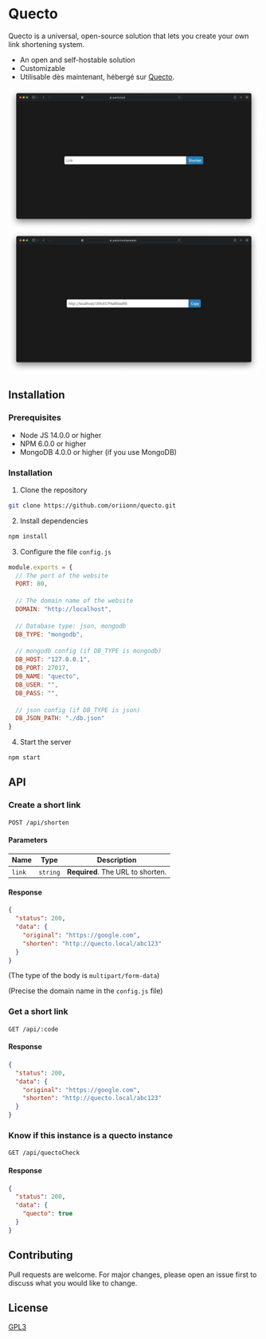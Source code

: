 # Quecto
Quecto is a universal, open-source solution that lets you create your own link shortening system.
- An open and self-hostable solution
- Customizable
- Utilisable dès maintenant, hébergé sur [Quecto](https://s.oriondev.fr).

![Quecto Home Page](docs/home.png)
![Quecto Result Page](docs/result.png)

## Installation
### Prerequisites
- Node JS 14.0.0 or higher
- NPM 6.0.0 or higher
- MongoDB 4.0.0 or higher (if you use MongoDB)

### Installation
1. Clone the repository
```bash
git clone https://github.com/oriionn/quecto.git
```
2. Install dependencies
```bash
npm install
```
3. Configure the file `config.js`
```js
module.exports = {
  // The port of the website
  PORT: 80,

  // The domain name of the website
  DOMAIN: "http://localhost",

  // Database type: json, mongodb
  DB_TYPE: "mongodb",

  // mongodb config (if DB_TYPE is mongodb)
  DB_HOST: "127.0.0.1",
  DB_PORT: 27017,
  DB_NAME: "quecto",
  DB_USER: "",
  DB_PASS: "",

  // json config (if DB_TYPE is json)
  DB_JSON_PATH: "./db.json"
}
```

4. Start the server
```bash
npm start
```

## API
### Create a short link
```http
POST /api/shorten
```
#### Parameters
| Name   | Type | Description |
|--------| --- | --- |
| `link` | `string` | **Required**. The URL to shorten. |

#### Response
```json
{
  "status": 200,
  "data": {
    "original": "https://google.com",
    "shorten": "http://quecto.local/abc123"
  }
}
```
(The type of the body is `multipart/form-data`)

(Precise the domain name in the `config.js` file)

### Get a short link
```http
GET /api/:code
```

#### Response
```json
{
  "status": 200,
  "data": {
    "original": "https://google.com",
    "shorten": "http://quecto.local/abc123"
  }
}
```

### Know if this instance is a quecto instance
```http
GET /api/quectoCheck
```

#### Response
```json
{
  "status": 200,
  "data": {
    "quecto": true
  }
}
```

## Contributing
Pull requests are welcome. For major changes, please open an issue first to discuss what you would like to change.

## License
[GPL3](https://github.com/oriionn/quecto/blob/main/LICENSE)